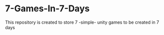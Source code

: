 # 7-Games-In-7-Days
This repository is created to store 7 -simple- unity games to be created in 7 days
